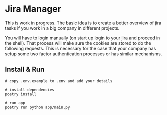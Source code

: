 # Jira Manager

This is work in progress. The basic idea is to create a better overview of jira
tasks if you work in a big company in different projects.

You will have to login manually (on start up login to your jira and proceed in
the shell). That process will make sure the cookies are stored to do the
following requests. This is necessary for the case that your company has setup
some two factor authentication processes or has similar mechanisms.

## Install & Run

```
# copy .env.example to .env and add your details

# install dependencies
poetry install

# run app
poetry run python app/main.py
```
